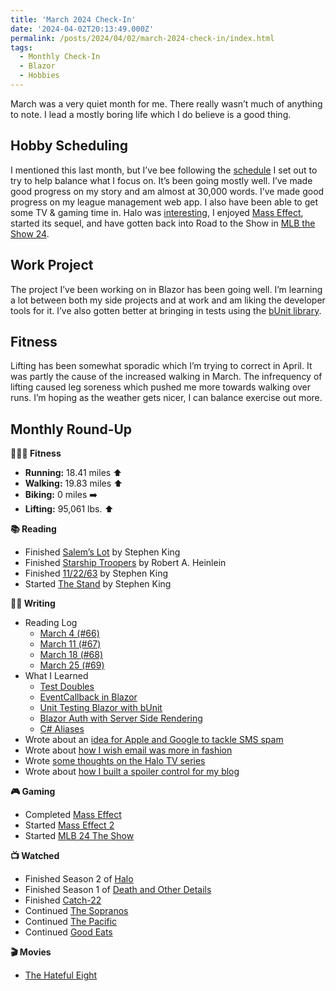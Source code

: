 ```yaml
---
title: 'March 2024 Check-In'
date: '2024-04-02T20:13:49.000Z'
permalink: /posts/2024/04/02/march-2024-check-in/index.html
tags:
  - Monthly Check-In
  - Blazor
  - Hobbies
---
```


March was a very quiet month for me. There really wasn’t much of anything to note. I lead a mostly boring life which I do believe is a good thing.
<!-- excerpt -->

## Hobby Scheduling

I mentioned this last month, but I’ve bee following the [schedule](https://kpwags.com/posts/2024/02/08/scheduling-my-hobbies/) I set out to try to help balance what I focus on. It’s been going mostly well. I’ve made good progress on my story and am almost at 30,000 words. I’ve made good progress on my league management web app. I also have been able to get some TV & gaming time in. Halo was [interesting](https://kpwags.com/posts/2024/03/26/some-thoughts-on-the-halo-tv-series/), I enjoyed [Mass Effect](https://www.ea.com/games/mass-effect), started its sequel, and have gotten back into Road to the Show in [MLB the Show 24](https://theshow.com).

## Work Project

The project I’ve been working on in Blazor has been going well. I’m learning a lot between both my side projects and at work and am liking the developer tools for it. I’ve also gotten better at bringing in tests using the [bUnit library](https://bunit.dev).

## Fitness

Lifting has been somewhat sporadic which I’m trying to correct in April. It was partly the cause of the increased walking in March. The infrequency of lifting caused leg soreness which pushed me more towards walking over runs. I’m hoping as the weather gets nicer, I can balance exercise out more.

## Monthly Round-Up

**🏃🏼‍♂️ Fitness**

- **Running:** 18.41 miles ⬆️
- **Walking:** 19.83 miles ⬆️
- **Biking:** 0 miles ➡️
- **Lifting:** 95,061 lbs. ⬆️ 

**📚 Reading**

- Finished [Salem’s Lot](https://bookshop.org/books/salem-s-lot/9780307743671) by Stephen King
- Finished [Starship Troopers](https://bookshop.org/p/books/starship-troopers-robert-a-heinlein/15024441?ean=9780441014101) by Robert A. Heinlein
- Finished [11/22/63](https://bookshop.org/p/books/11-22-63-stephen-king/7060372?ean=9781451627299) by Stephen King
- Started [The Stand](https://bookshop.org/p/books/the-stand-stephen-king/8197596?ean=9780307947307) by Stephen King

**✍🏻 Writing**

- Reading Log
  - [March 4 (#66)](https://kpwags.com/reading-log/66/)
  - [March 11 (#67)](https://kpwags.com/reading-log/67/)
  - [March 18 (#68)](https://kpwags.com/reading-log/68/)
  - [March 25 (#69)](https://kpwags.com/reading-log/69/)
- What I Learned
	- [Test Doubles](https://kpwags.com/posts/2024/03/01/what-i-learned-test-doubles/)
	- [EventCallback in Blazor](https://kpwags.com/posts/2024/03/08/what-i-learned-blazor-eventcallback/)
	- [Unit Testing Blazor with bUnit](https://kpwags.com/posts/2024/03/15/what-i-learned-unit-testing-blazor-bunit/)
	- [Blazor Auth with Server Side Rendering](https://kpwags.com/posts/2024/03/22/what-i-learned-blazor-auth-server-prerendering/)
	- [C# Aliases](https://kpwags.com/posts/2024/03/31/what-i-learned-csharp-alias/)
- Wrote about an [idea for Apple and Google to tackle SMS spam](https://kpwags.com/posts/2024/03/11/sms-spam-and-an-idea-for-apple-and-google/)
- Wrote about [how I wish email was more in fashion](https://kpwags.com/posts/2024/03/19/email-is-where-its-at/)
- Wrote [some thoughts on the Halo TV series](https://kpwags.com/posts/2024/03/26/some-thoughts-on-the-halo-tv-series/)
- Wrote about [how I built a spoiler control for my blog](https://kpwags.com/posts/2024/03/27/how-i-built-a-spoiler-web-component/)

**🎮 Gaming**

- Completed [Mass Effect](https://www.ea.com/games/mass-effect)
- Started [Mass Effect 2](https://www.ea.com/games/mass-effect)
- Started [MLB 24 The Show](https://theshow.com)

**📺 Watched**

- Finished Season 2 of [Halo](https://www.imdb.com/title/tt2934286/)
- Finished Season 1 of [Death and Other Details](https://www.imdb.com/title/tt15439048/)
- Finished [Catch-22](https://www.imdb.com/title/tt5056196/)
- Continued [The Sopranos](https://www.imdb.com/title/tt0141842/)
- Continued [The Pacific](https://www.imdb.com/title/tt0374463/)
- Continued [Good Eats](https://www.imdb.com/title/tt0344651/)

**🎬 Movies**

- [The Hateful Eight](https://www.imdb.com/title/tt3460252/)